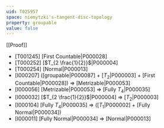 ```yaml
---
uid: T025957
space: niemytzki's-tangent-disc-topology
property: groupable
value: false
---
```

[[Proof]]

* [T001245] [First Countable|P000028]
* [T000252] [$T_{2 \frac{1}{2}}$|P000004]
* [T000254] [Normal|P000013]
* [I000207] ([groupable|P000087] + [$T_2$|P000003] + [First Countable|P000028]) => [Metrizable|P000053]
* [I000056] [Metrizable|P000053] => [Fully $T_4$|P000035]
* [I000032] [$T_{2 \frac{1}{2}}$|P000004] => [$T_2$|P000003]
* [I000104] [Fully $T_4$|P000035] => ([$T_1$|P000002] + [Fully Normal|P000034])
* [I000011] [Fully Normal|P000034] => [Normal|P000013]

